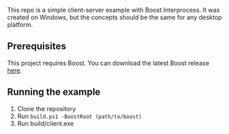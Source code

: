This repo is a simple client-server example with Boost.Interprocess. It was created on Windows, but the concepts should be the same for any desktop platform.

## Prerequisites

This project requires Boost. You can download the latest Boost release [here](https://www.boost.org/users/download/).

## Running the example

1. Clone the repository
2. Run `build.ps1 -BoostRoot (path/to/boost)`
3. Run build/client.exe
